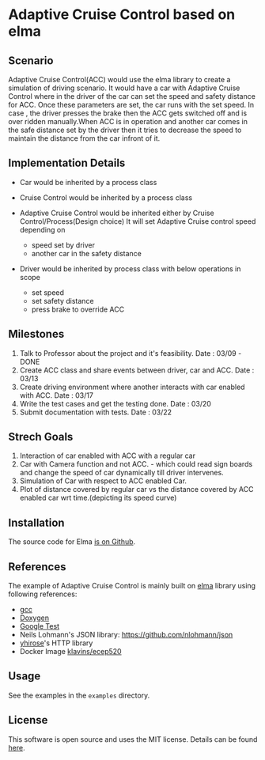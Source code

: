 Adaptive Cruise Control based on elma
===
Scenario
---
Adaptive Cruise Control(ACC) would use the elma library to create a simulation of driving scenario. It would have a car with Adaptive Cruise Control where in the driver of the car can set the speed and safety distance for ACC. Once these parameters are set, the car runs with the set speed. In case , the driver presses the brake then the ACC gets switched off and is over ridden manually.When ACC is in operation and another car comes in the safe distance set by the driver then it tries to decrease the speed to maintain the distance from the car infront of it.

Implementation Details
---
- Car would be inherited by a process class

- Cruise Control would be inherited by a process class

- Adaptive Cruise Control would be inherited either by Cruise Control/Process(Design choice)
    It will set Adaptive Cruise control speed depending on 
    - speed set by driver
    - another car in the safety distance

- Driver would be inherited by process class with below operations in scope
    - set speed
    - set safety distance
    - press brake to override ACC

Milestones 
---
1. Talk to Professor about the project and it's feasibility. Date : 03/09 -DONE
2. Create ACC class and share events between driver, car and ACC. Date : 03/13
3. Create driving environment where another interacts with car enabled with ACC. Date : 03/17
4. Write the test cases and get the testing done. Date : 03/20
5. Submit documentation with tests. Date : 03/22

Strech Goals
---
1. Interaction of car enabled with ACC with a regular car
2. Car with Camera function and not ACC. - which could read sign boards and change the speed of car dynamically till driver intervenes.
3. Simulation of Car with respect to ACC enabled Car.
4. Plot of distance covered by regular car vs the distance covered by ACC enabled car wrt time.(depicting its speed curve)

Installation
---

The source code for Elma [is on Github](https://github.com/klavinslab/elma).



References
---
The example of Adaptive Cruise Control is mainly built on [elma](https://github.com/klavinslab/elma) library using following references:
- [gcc](https://gcc.gnu.org/)
- [Doxygen](http://www.doxygen.nl/)
- [Google Test](https://github.com/google/googletest)
- Neils Lohmann's JSON library: https://github.com/nlohmann/json
- [yhirose](https://github.com/yhirose)'s HTTP library
- Docker Image [klavins/ecep520](https://hub.docker.com/r/klavins/ecep520)

Usage
---
See the examples in the `examples` directory.

License
---
This software is open source and uses the MIT license. Details can be found [here](https://github.com/klavinslab/elma).
